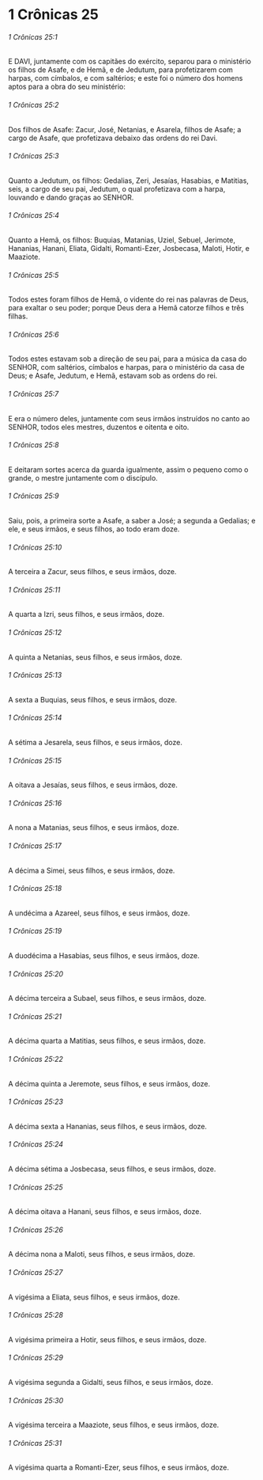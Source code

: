 # 1 Crônicas 25

###### 1 Crônicas 25:1

E DAVI, juntamente com os capitães do exército, separou para o ministério os filhos de Asafe, e de Hemã, e de Jedutum, para profetizarem com harpas, com címbalos, e com saltérios; e este foi o número dos homens aptos para a obra do seu ministério:

###### 1 Crônicas 25:2

Dos filhos de Asafe: Zacur, José, Netanias, e Asarela, filhos de Asafe; a cargo de Asafe, que profetizava debaixo das ordens do rei Davi.

###### 1 Crônicas 25:3

Quanto a Jedutum, os filhos: Gedalias, Zeri, Jesaías, Hasabias, e Matitias, seis, a cargo de seu pai, Jedutum, o qual profetizava com a harpa, louvando e dando graças ao SENHOR.

###### 1 Crônicas 25:4

Quanto a Hemã, os filhos: Buquias, Matanias, Uziel, Sebuel, Jerimote, Hananias, Hanani, Eliata, Gidalti, Romanti-Ezer, Josbecasa, Maloti, Hotir, e Maaziote.

###### 1 Crônicas 25:5

Todos estes foram filhos de Hemã, o vidente do rei nas palavras de Deus, para exaltar o seu poder; porque Deus dera a Hemã catorze filhos e três filhas.

###### 1 Crônicas 25:6

Todos estes estavam sob a direção de seu pai, para a música da casa do SENHOR, com saltérios, címbalos e harpas, para o ministério da casa de Deus; e Asafe, Jedutum, e Hemã, estavam sob as ordens do rei.

###### 1 Crônicas 25:7

E era o número deles, juntamente com seus irmãos instruídos no canto ao SENHOR, todos eles mestres, duzentos e oitenta e oito.

###### 1 Crônicas 25:8

E deitaram sortes acerca da guarda igualmente, assim o pequeno como o grande, o mestre juntamente com o discípulo.

###### 1 Crônicas 25:9

Saiu, pois, a primeira sorte a Asafe, a saber a José; a segunda a Gedalias; e ele, e seus irmãos, e seus filhos, ao todo eram doze.

###### 1 Crônicas 25:10

A terceira a Zacur, seus filhos, e seus irmãos, doze.

###### 1 Crônicas 25:11

A quarta a Izri, seus filhos, e seus irmãos, doze.

###### 1 Crônicas 25:12

A quinta a Netanias, seus filhos, e seus irmãos, doze.

###### 1 Crônicas 25:13

A sexta a Buquias, seus filhos, e seus irmãos, doze.

###### 1 Crônicas 25:14

A sétima a Jesarela, seus filhos, e seus irmãos, doze.

###### 1 Crônicas 25:15

A oitava a Jesaías, seus filhos, e seus irmãos, doze.

###### 1 Crônicas 25:16

A nona a Matanias, seus filhos, e seus irmãos, doze.

###### 1 Crônicas 25:17

A décima a Simei, seus filhos, e seus irmãos, doze.

###### 1 Crônicas 25:18

A undécima a Azareel, seus filhos, e seus irmãos, doze.

###### 1 Crônicas 25:19

A duodécima a Hasabias, seus filhos, e seus irmãos, doze.

###### 1 Crônicas 25:20

A décima terceira a Subael, seus filhos, e seus irmãos, doze.

###### 1 Crônicas 25:21

A décima quarta a Matitias, seus filhos, e seus irmãos, doze.

###### 1 Crônicas 25:22

A décima quinta a Jeremote, seus filhos, e seus irmãos, doze.

###### 1 Crônicas 25:23

A décima sexta a Hananias, seus filhos, e seus irmãos, doze.

###### 1 Crônicas 25:24

A décima sétima a Josbecasa, seus filhos, e seus irmãos, doze.

###### 1 Crônicas 25:25

A décima oitava a Hanani, seus filhos, e seus irmãos, doze.

###### 1 Crônicas 25:26

A décima nona a Maloti, seus filhos, e seus irmãos, doze.

###### 1 Crônicas 25:27

A vigésima a Eliata, seus filhos, e seus irmãos, doze.

###### 1 Crônicas 25:28

A vigésima primeira a Hotir, seus filhos, e seus irmãos, doze.

###### 1 Crônicas 25:29

A vigésima segunda a Gidalti, seus filhos, e seus irmãos, doze.

###### 1 Crônicas 25:30

A vigésima terceira a Maaziote, seus filhos, e seus irmãos, doze.

###### 1 Crônicas 25:31

A vigésima quarta a Romanti-Ezer, seus filhos, e seus irmãos, doze.

